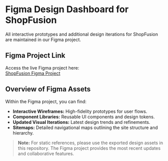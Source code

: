 # Figma Design Dashboard for ShopFusion

All interactive prototypes and additional design iterations for ShopFusion are maintained in our Figma project.

## Figma Project Link

Access the live Figma project here:  
[ShopFusion Figma Project](https://www.figma.com/design/5apMhHSiAMchCFFTcAlNoU/ShopFusion?node-id=1-2&t=ED9mDdZeFS73QAkH-1)

## Overview of Figma Assets

Within the Figma project, you can find:

- **Interactive Wireframes:** High-fidelity prototypes for user flows.
- **Component Libraries:** Reusable UI components and design tokens.
- **Updated Visual Iterations:** Latest design trends and refinements.
- **Sitemaps:** Detailed navigational maps outlining the site structure and hierarchy.

> **Note:** For static references, please use the exported design assets in this repository. The Figma project provides the most recent updates and collaborative features.
